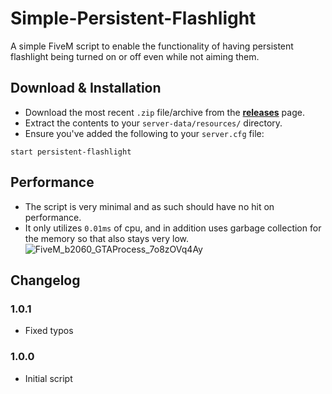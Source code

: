 # Simple-Persistent-Flashlight
 A simple FiveM script to enable the functionality of having persistent flashlight being turned on or off even while not aiming them.

## Download & Installation
 - Download the most recent `.zip` file/archive from the **[releases](https://github.com/MichaelCoding25/Simple-Persistent-Flashlight/releases)** page.
 - Extract the contents to your `server-data/resources/` directory.
 - Ensure you've added the following to your `server.cfg` file:
 ```
 start persistent-flashlight
 ```
 
## Performance
 - The script is very minimal and as such should have no hit on performance.
 - It only utilizes `0.01ms` of cpu, and in addition uses garbage collection for the memory so that also stays very low.
 ![FiveM_b2060_GTAProcess_7o8zOVq4Ay](https://user-images.githubusercontent.com/43636601/123524863-ac2de880-d6d5-11eb-86e3-8423192f8d44.png)
 
## Changelog

 ### 1.0.1
 
 - Fixed typos
 
 ### 1.0.0
 
 - Initial script
